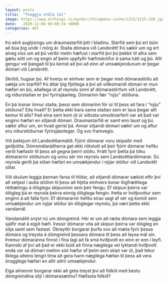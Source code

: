 ```yaml
---
layout: posts
title:  "Tveggja stóla tal"
image: https://www.althingi.is/myndir/thingmenn-cache/1215/1215-220.jpg
date:   2020-12-08 09:00:34 +0000
categories: mbl
---
```

Þú sérð auglýsingu um draumastarfið þitt í blaðinu. Starfið sem þú ert búin að búa þig undir í mörg ár. Staða dómara við Landsrétt! Þú sækir um og ert alveg viss um að þú verðir metin hæfust í starfið því þú þekkir til allra sem gætu sótt um og engin af þeim uppfyllir hæfniskröfur á sama hátt og þú. Allt gengur vel þangað til þú kemst að því að einn af umsækjendunum er þegar dómari við Landsrétt.

Skrítið, hugsar þú. Af hverju er einhver sem er þegar með dómarastöðu að sækja um starfið? Þú áttar þig fljótlega á því að viðkomandi dómari er mun hæfari en þú, aðallega út af reynslu sinni af dómarastörfum við Landsrétt, og niðurstaðan er því fyrirsjáanleg. Dómarinn fær “nýju” stöðuna.

En þá losnar önnur staða, þessi sem dómarinn fór úr til þess að fara í “nýju” stöðuna? Eða hvað? Er þetta ekki bara sama staðan sem er laus þegar allt kemur til alls? Það eina sem kom út úr síðusta umsóknarferli var að það var enginn hæfari en sitjandi dómari. Draumastarfið er samt enn laust og þú sækir aftur um, en hvað gerist þá. Annar sitjandi dómari sækir um og aftur eru niðurstöðurnar fyrirsjáanlegar. Og svo framvegis. 

Við þekkjum öll Landsréttarmálið. Fjórir dómarar voru skipaðir með geðþótta. Dómsmálaráðherra gat ekki rökstutt að þeir fjórir dómarar hefðu verið hæfastir til þess að gegna þeirri stöðu. Þrátt fyrir þetta þá tóku dómararnir stöðunum og unnu sér inn reynslu sem Landsréttardómarar. Sú reynsla gerði þá síðan hæfari en umsækjendur í nýjar stöður við Landsrétt síðar. 

Við skulum leggja þennan farsa til hliðar, að sitjandi dómarar sækist eftir því að setjast í auða stólinn til þess að hljóta einhvers konar lögfræðilega réttlætingu á ólöglegu skipuninni sem þeir fengu. Ef skipun þeirra var ólögleg þá er reynsla þeirra einnig ólöglega fengin. Þetta er hvítþvottur sem enginn á að falla fyrir. Ef dómararnir hefðu strax sagt af sér og komið sem umsækjendur um nýjar stöður án ólöglegar reynslu, þá væri þetta ekki vandamál. 

Vandamálið snýst nú um dómgreind. Hér er um að ræða dómara sem leggja sjálfir mat á eigið hæfi. Þessir dómarar vita að skipun þeirra var ólögleg en sitja samt sem fastast. Óbreyttir borgarar þurfa svo að mæta fyrir þessa dómara og treysta á dómgreind þessara dómara til þess að leysa mál sín. Þremur dómaranna finnst í fína lagi að fá smá hvítþvott en einn er enn í leyfi. Kannski af því að það er ekki búið að finna nægilega vel lyktandi hvítþvott enda var sá dómari metinn síst hæfur af þeim sem skipt var út, það tekur líklega aðeins lengri tíma að gera hann nægilega hæfan til þess að vera örugglega hæfari en allir aðrir umsækjendur.

Eiga almennir borgarar ekki að geta treyst því að fólkið með bestu dómgreindina sitji í dómarasætinu? Hæfasta fólkið?
